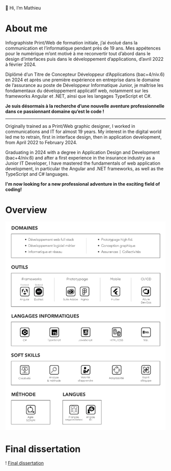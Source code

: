 👋 Hi, I’m Mathieu

# **About me**

Infographiste Print/Web de formation initiale, j’ai évolué dans la communication et l’informatique pendant près de 19 ans. Mes appétences pour le numérique m’ont motivé à me reconvertir tout d’abord dans le design d’interfaces puis dans le développement d’applications, d’avril 2022 à février 2024.

Diplômé d’un Titre de Concepteur Développeur d’Applications (bac+4/niv.6) en 2024 et après une première expérience en entreprise dans le domaine de l’assurance au poste de Développeur Informatique Junior, je maîtrise les fondamentaux du développement applicatif web, notamment sur les frameworks Angular et .NET, ainsi que les langages TypeScript et C#.

**Je suis désormais à la recherche d’une nouvelle aventure professionnelle dans ce passionnant domaine qu’est le code !**

---

Originally trained as a Print/Web graphic designer, I worked in communications and IT for almost 19 years. My interest in the digital world led me to retrain, first in interface design, then in application development, from April 2022 to February 2024.

Graduating in 2024 with a degree in Application Design and Development (bac+4/niv.6) and after a first experience in the insurance industry as a Junior IT Developer, I have mastered the fundamentals of web application development, in particular the Angular and .NET frameworks, as well as the TypeScript and C# languages.

**I'm now looking for a new professional adventure in the exciting field of coding!**

# **Overview**
![Overview skills Mathieu SIMONIN](OverviewMS.jpg)

# **Final dissertation**
! [Final dissertation](DossierProjetCDA_MathieuSIMONIN_VALIDE_compressed.pdf)
